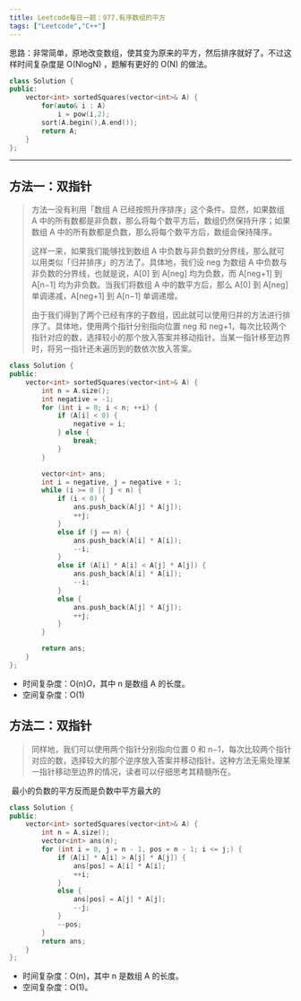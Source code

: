 ```yaml
---
title: Leetcode每日一题：977.有序数组的平方
tags: ["Leetcode","C++"]
---
```


思路：非常简单，原地改变数组，使其变为原来的平方，然后排序就好了。不过这样时间复杂度是 O(NlogN) ，题解有更好的 O(N) 的做法。

~~~c++
class Solution {
public:
    vector<int> sortedSquares(vector<int>& A) {
        for(auto& i : A)
            i = pow(i,2);
        sort(A.begin(),A.end());
        return A;
    }
};
~~~

***

## 方法一：双指针

> 方法一没有利用「数组 A 已经按照升序排序」这个条件。显然，如果数组 A 中的所有数都是非负数，那么将每个数平方后，数组仍然保持升序；如果数组 A 中的所有数都是负数，那么将每个数平方后，数组会保持降序。
>
> 这样一来，如果我们能够找到数组 A 中负数与非负数的分界线，那么就可以用类似「归并排序」的方法了。具体地，我们设 neg 为数组 A 中负数与非负数的分界线，也就是说，A[0] 到 A[neg] 均为负数，而 A[neg+1] 到 A[n−1] 均为非负数。当我们将数组 A 中的数平方后，那么 A[0] 到 A[neg] 单调递减，A[neg+1] 到 A[n−1] 单调递增。
>
> 由于我们得到了两个已经有序的子数组，因此就可以使用归并的方法进行排序了。具体地，使用两个指针分别指向位置 neg 和 neg+1，每次比较两个指针对应的数，选择较小的那个放入答案并移动指针。当某一指针移至边界时，将另一指针还未遍历到的数依次放入答案。
>

~~~c++
class Solution {
public:
    vector<int> sortedSquares(vector<int>& A) {
        int n = A.size();
        int negative = -1;
        for (int i = 0; i < n; ++i) {
            if (A[i] < 0) {
                negative = i;
            } else {
                break;
            }
        }

        vector<int> ans;
        int i = negative, j = negative + 1;
        while (i >= 0 || j < n) {
            if (i < 0) {
                ans.push_back(A[j] * A[j]);
                ++j;
            }
            else if (j == n) {
                ans.push_back(A[i] * A[i]);
                --i;
            }
            else if (A[i] * A[i] < A[j] * A[j]) {
                ans.push_back(A[i] * A[i]);
                --i;
            }
            else {
                ans.push_back(A[j] * A[j]);
                ++j;
            }
        }

        return ans;
    }
};
~~~

- 时间复杂度：O(n)*O*，其中 n 是数组 A 的长度。
- 空间复杂度：O(1)

## 方法二：双指针

> 同样地，我们可以使用两个指针分别指向位置 0 和 n−1，每次比较两个指针对应的数，选择较大的那个逆序放入答案并移动指针。这种方法无需处理某一指针移动至边界的情况，读者可以仔细思考其精髓所在。

​	最小的负数的平方反而是负数中平方最大的

~~~c++
class Solution {
public:
    vector<int> sortedSquares(vector<int>& A) {
        int n = A.size();
        vector<int> ans(n);
        for (int i = 0, j = n - 1, pos = n - 1; i <= j;) {
            if (A[i] * A[i] > A[j] * A[j]) {
                ans[pos] = A[i] * A[i];
                ++i;
            }
            else {
                ans[pos] = A[j] * A[j];
                --j;
            }
            --pos;
        }
        return ans;
    }
};
~~~

- 时间复杂度：O(n)，其中 n 是数组 A 的长度。
- 空间复杂度：O(1)。